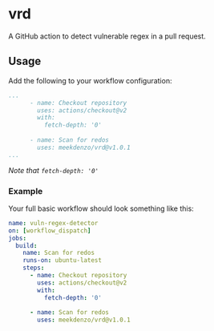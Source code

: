 # vrd

A GitHub action to detect vulnerable regex in a pull request.

## Usage

Add the following to your workflow configuration:

```yml
...
      - name: Checkout repository
        uses: actions/checkout@v2
        with: 
          fetch-depth: '0'
          
      - name: Scan for redos
        uses: meekdenzo/vrd@v1.0.1
...
```
*Note that `fetch-depth: '0'`*

### Example

Your full basic workflow should look something like this:

```yml
name: vuln-regex-detector
on: [workflow_dispatch]
jobs:
  build:
    name: Scan for redos
    runs-on: ubuntu-latest
    steps:
      - name: Checkout repository
        uses: actions/checkout@v2
        with: 
          fetch-depth: '0'
 
      - name: Scan for redos
        uses: meekdenzo/vrd@v1.0.1
```
